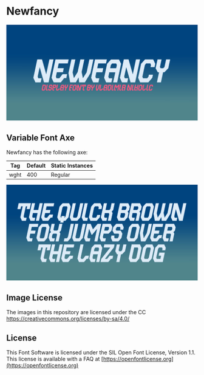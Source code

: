 # Newfancy
![Image](documentation/image1.png)

## Variable Font Axe
Newfancy has the following axe:

  Tag | Default | Static Instances
--- | --- | ---
  wght | 400 | Regular
  
![Image](documentation/image2.png)

## Image License
The images in this repository are licensed under the CC https://creativecommons.org/licenses/by-sa/4.0/

## License
This Font Software is licensed under the SIL Open Font License, Version 1.1.
This license is available with a FAQ at [https://openfontlicense.org](https://openfontlicense.org)

